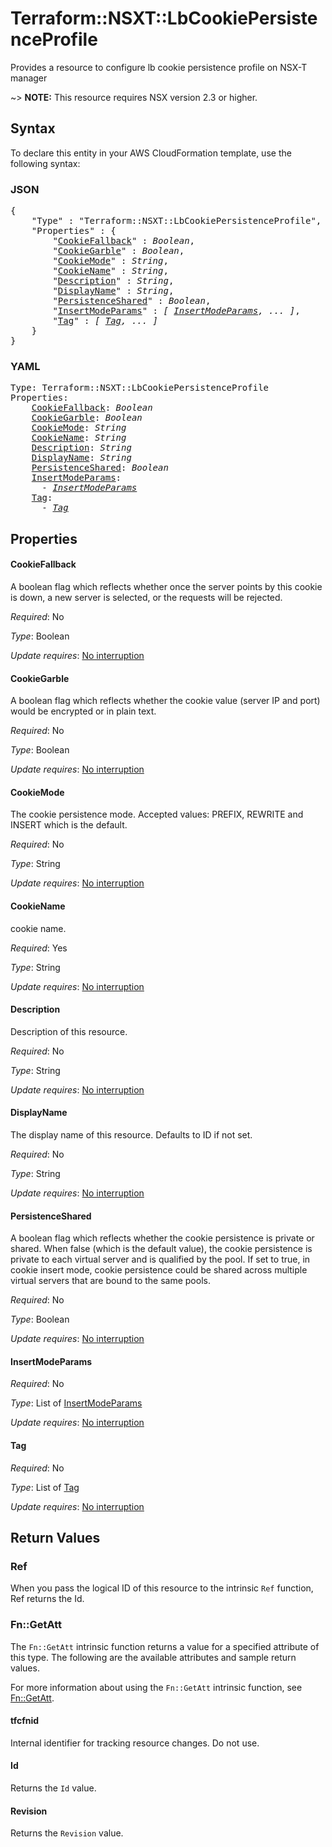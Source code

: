 # Terraform::NSXT::LbCookiePersistenceProfile

Provides a resource to configure lb cookie persistence profile on NSX-T manager

~> **NOTE:** This resource requires NSX version 2.3 or higher.

## Syntax

To declare this entity in your AWS CloudFormation template, use the following syntax:

### JSON

<pre>
{
    "Type" : "Terraform::NSXT::LbCookiePersistenceProfile",
    "Properties" : {
        "<a href="#cookiefallback" title="CookieFallback">CookieFallback</a>" : <i>Boolean</i>,
        "<a href="#cookiegarble" title="CookieGarble">CookieGarble</a>" : <i>Boolean</i>,
        "<a href="#cookiemode" title="CookieMode">CookieMode</a>" : <i>String</i>,
        "<a href="#cookiename" title="CookieName">CookieName</a>" : <i>String</i>,
        "<a href="#description" title="Description">Description</a>" : <i>String</i>,
        "<a href="#displayname" title="DisplayName">DisplayName</a>" : <i>String</i>,
        "<a href="#persistenceshared" title="PersistenceShared">PersistenceShared</a>" : <i>Boolean</i>,
        "<a href="#insertmodeparams" title="InsertModeParams">InsertModeParams</a>" : <i>[ <a href="insertmodeparams.md">InsertModeParams</a>, ... ]</i>,
        "<a href="#tag" title="Tag">Tag</a>" : <i>[ <a href="tag.md">Tag</a>, ... ]</i>
    }
}
</pre>

### YAML

<pre>
Type: Terraform::NSXT::LbCookiePersistenceProfile
Properties:
    <a href="#cookiefallback" title="CookieFallback">CookieFallback</a>: <i>Boolean</i>
    <a href="#cookiegarble" title="CookieGarble">CookieGarble</a>: <i>Boolean</i>
    <a href="#cookiemode" title="CookieMode">CookieMode</a>: <i>String</i>
    <a href="#cookiename" title="CookieName">CookieName</a>: <i>String</i>
    <a href="#description" title="Description">Description</a>: <i>String</i>
    <a href="#displayname" title="DisplayName">DisplayName</a>: <i>String</i>
    <a href="#persistenceshared" title="PersistenceShared">PersistenceShared</a>: <i>Boolean</i>
    <a href="#insertmodeparams" title="InsertModeParams">InsertModeParams</a>: <i>
      - <a href="insertmodeparams.md">InsertModeParams</a></i>
    <a href="#tag" title="Tag">Tag</a>: <i>
      - <a href="tag.md">Tag</a></i>
</pre>

## Properties

#### CookieFallback

A boolean flag which reflects whether once the server points by this cookie is down, a new server is selected, or the requests will be rejected.

_Required_: No

_Type_: Boolean

_Update requires_: [No interruption](https://docs.aws.amazon.com/AWSCloudFormation/latest/UserGuide/using-cfn-updating-stacks-update-behaviors.html#update-no-interrupt)

#### CookieGarble

A boolean flag which reflects whether the cookie value (server IP and port) would be encrypted or in plain text.

_Required_: No

_Type_: Boolean

_Update requires_: [No interruption](https://docs.aws.amazon.com/AWSCloudFormation/latest/UserGuide/using-cfn-updating-stacks-update-behaviors.html#update-no-interrupt)

#### CookieMode

The cookie persistence mode. Accepted values: PREFIX, REWRITE and INSERT which is the default.

_Required_: No

_Type_: String

_Update requires_: [No interruption](https://docs.aws.amazon.com/AWSCloudFormation/latest/UserGuide/using-cfn-updating-stacks-update-behaviors.html#update-no-interrupt)

#### CookieName

cookie name.

_Required_: Yes

_Type_: String

_Update requires_: [No interruption](https://docs.aws.amazon.com/AWSCloudFormation/latest/UserGuide/using-cfn-updating-stacks-update-behaviors.html#update-no-interrupt)

#### Description

Description of this resource.

_Required_: No

_Type_: String

_Update requires_: [No interruption](https://docs.aws.amazon.com/AWSCloudFormation/latest/UserGuide/using-cfn-updating-stacks-update-behaviors.html#update-no-interrupt)

#### DisplayName

The display name of this resource. Defaults to ID if not set.

_Required_: No

_Type_: String

_Update requires_: [No interruption](https://docs.aws.amazon.com/AWSCloudFormation/latest/UserGuide/using-cfn-updating-stacks-update-behaviors.html#update-no-interrupt)

#### PersistenceShared

A boolean flag which reflects whether the cookie persistence is private or shared. When false (which is the default value), the cookie persistence is private to each virtual server and is qualified by the pool. If set to true, in cookie insert mode, cookie persistence could be shared across multiple virtual servers that are bound to the same pools.

_Required_: No

_Type_: Boolean

_Update requires_: [No interruption](https://docs.aws.amazon.com/AWSCloudFormation/latest/UserGuide/using-cfn-updating-stacks-update-behaviors.html#update-no-interrupt)

#### InsertModeParams

_Required_: No

_Type_: List of <a href="insertmodeparams.md">InsertModeParams</a>

_Update requires_: [No interruption](https://docs.aws.amazon.com/AWSCloudFormation/latest/UserGuide/using-cfn-updating-stacks-update-behaviors.html#update-no-interrupt)

#### Tag

_Required_: No

_Type_: List of <a href="tag.md">Tag</a>

_Update requires_: [No interruption](https://docs.aws.amazon.com/AWSCloudFormation/latest/UserGuide/using-cfn-updating-stacks-update-behaviors.html#update-no-interrupt)

## Return Values

### Ref

When you pass the logical ID of this resource to the intrinsic `Ref` function, Ref returns the Id.

### Fn::GetAtt

The `Fn::GetAtt` intrinsic function returns a value for a specified attribute of this type. The following are the available attributes and sample return values.

For more information about using the `Fn::GetAtt` intrinsic function, see [Fn::GetAtt](https://docs.aws.amazon.com/AWSCloudFormation/latest/UserGuide/intrinsic-function-reference-getatt.html).

#### tfcfnid

Internal identifier for tracking resource changes. Do not use.

#### Id

Returns the <code>Id</code> value.

#### Revision

Returns the <code>Revision</code> value.

